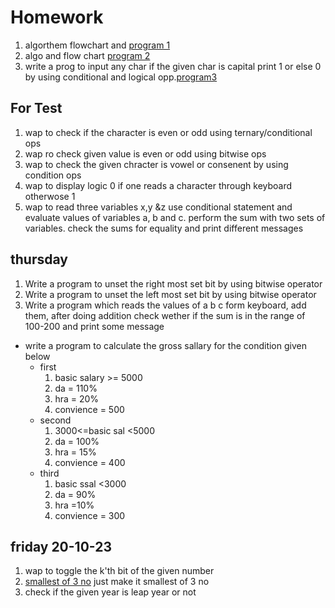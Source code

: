 # Homework 
1. algorthem flowchart and [program 1](/relaitonal_opprators.c)
2. algo and flow chart [program 2](/assignment.c)
3. write a prog to input any char if the given char is capital print 1 or else 0 by using conditional and logical opp.[program3](/isCaps.c)


## For Test
1. wap to check if the character is even or odd using ternary/conditional ops
2. wap ro check given value is even or odd using bitwise ops
3. wap to check the given chracter is vowel or consenent by using condition ops
4. wap to display logic 0 if one reads a character through keyboard otherwose 1
5. wap to read three variables x,y &z use conditional statement and evaluate values of variables a, b and c. perform the sum with two sets of variables. check the sums for equality and print different messages

## thursday
1. Write a program to unset the right most set bit by using bitwise operator
1. Write a program to unset the left most set bit by using bitwise operator
1. Write a program which reads the values of a b c form keyboard, add them, after doing addition check wether if the sum is in the range of 100-200 and print some message

- write a program to calculate the gross sallary for the condition given below 
   - first
        1. basic salary >= 5000
        1. da = 110%
        1. hra = 20%
        1. convience = 500
    - second
        1. 3000<=basic sal <5000
        1. da = 100%
        1. hra = 15%
        1. convience = 400
    - third
        1. basic ssal <3000
        1. da = 90%
        1. hra =10%
        1. convience = 300


## friday 20-10-23
1. wap to toggle the k'th bit of the given number 
1. [smallest of 3 no](/greatest_of_3no.c) just make it smallest of 3 no
1. check if the given year is leap year or not 